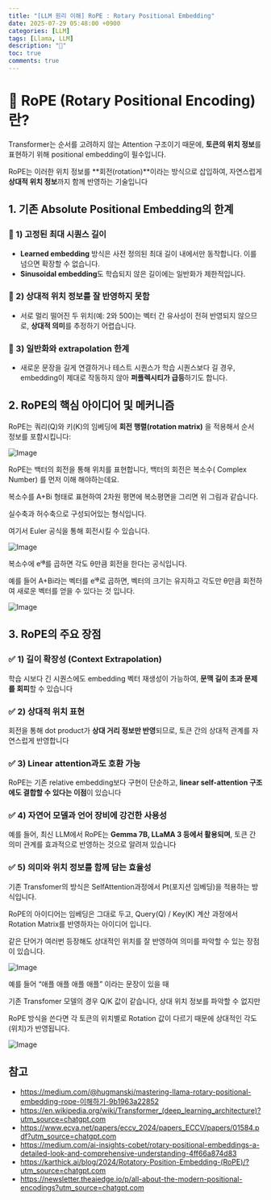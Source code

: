 ```yaml
---
title: "[LLM 원리 이해] RoPE : Rotary Positional Embedding"
date: 2025-07-29 05:48:00 +0900
categories: [LLM]
tags: [Llama, LLM]
description: "🍟"
toc: true
comments: true
---
```


# 🧠 RoPE (Rotary Positional Encoding)란?

Transformer는 순서를 고려하지 않는 Attention 구조이기 때문에, **토큰의 위치 정보**를 표현하기 위해 positional embedding이 필수입니다.

RoPE는 이러한 위치 정보를 **회전(rotation)**이라는 방식으로 삽입하여, 자연스럽게 **상대적 위치 정보**까지 함께 반영하는 기술입니다

## 1. 기존 Absolute Positional Embedding의 한계

### 📍 1) 고정된 최대 시퀀스 길이

- **Learned embedding** 방식은 사전 정의된 최대 길이 내에서만 동작합니다. 이를 넘으면 확장할 수 없습니다.
- **Sinusoidal embedding**도 학습되지 않은 길이에는 일반화가 제한적입니다.
### 📍 2) 상대적 위치 정보를 잘 반영하지 못함

- 서로 멀리 떨어진 두 위치(예: 2와 500)는 벡터 간 유사성이 전혀 반영되지 않으므로, **상대적 의미**를 추정하기 어렵습니다.
### 📍 3) 일반화와 extrapolation 한계

- 새로운 문장을 길게 연결하거나 테스트 시퀀스가 학습 시퀀스보다 길 경우, embedding이 제대로 작동하지 않아 **퍼플렉시티가 급등**하기도 합니다. 
## 2. RoPE의 핵심 아이디어 및 메커니즘

RoPE는 쿼리(Q)와 키(K)의 임베딩에 **회전 행렬(rotation matrix)** 을 적용해서 순서 정보를 포함시킵니다:

![Image](https://prod-files-secure.s3.us-west-2.amazonaws.com/e6db513d-ec54-40ff-aa74-2487b0bcfe15/5e2fe1e1-9eb2-43b5-9a93-4be21c14ddcc/image.png?X-Amz-Algorithm=AWS4-HMAC-SHA256&X-Amz-Content-Sha256=UNSIGNED-PAYLOAD&X-Amz-Credential=ASIAZI2LB466UJSNVUV2%2F20250730%2Fus-west-2%2Fs3%2Faws4_request&X-Amz-Date=20250730T044232Z&X-Amz-Expires=3600&X-Amz-Security-Token=IQoJb3JpZ2luX2VjEIr%2F%2F%2F%2F%2F%2F%2F%2F%2F%2FwEaCXVzLXdlc3QtMiJIMEYCIQDabVwsc12OGGssd6JAURbXl%2FVBx4kPKEz9aNkzn%2B17%2FAIhAPU%2FBqwyCh4Ey5sXZjfzljI2yf5EnJrKnczLmHbT2CVhKogECLP%2F%2F%2F%2F%2F%2F%2F%2F%2F%2FwEQABoMNjM3NDIzMTgzODA1IgzbM5b%2BttZytSMyV14q3AM8b7adO94HGMkug4JrgK%2FGHin41DCozarbCSN4COj2zT38%2BusFJkToUvnUXes2Kr6Wc4%2FQgPdb%2F%2BoKMjra%2FSlfbgQtkydhoy16BPB7NALsZm08lQSwfClTyIrKHEs8XKXEC5FWHyy8EJvu0EsO0uAJnsFcgFRjlSeKm1H72FVuE1BKVncLZBdm377zSG5pCTfhpDslEH42I9FemYrne1B5yFBxZ%2B8e1dPdJXSHkP7HhX5ZH%2F930QTqLS%2BUEkYgyJLCkQtgXz8h4%2BCJ7rjZS2VZGmbz0JlUneVJWI1zofg1QlFAcM3IgLUtNQw9Tqi6ZtrXrT5%2BuZ2cPiShR1mdsJ4zqjAu%2BvViejg8uLcdtsGGHotr%2B5bq%2BncXUcNePVpweWEu403qGHVQnnABxjAt4NqxDwzI1UZC9NbJpiUfBBLoULIlA296wa1vCRNLn%2BLVT28FwkDPrxQ8TTAmixga2fVql0Urm8f3Hu9qrGLzUCfOdEslijbBouT3b45ak2vxatzvnxJ%2BOUZ9BPtyO63dwiJhkoayNHYUjz6pRzbl84hWcpMofxOZhrPFLX%2BXXA5HQVJj8ffnRQLmwU%2F7F3b6bvokiToybBc6iBMiuWAplWT%2FO%2BKaTuh8axB%2Ff5q5OjD38aXEBjqkAZs7RNOAinCyJWaymcVr4mSXEod%2B%2Fc3w8NvTuyG4aQEydqSJO2P1Z6WeSNr%2FY4FTdC4WB4TiQwHvrJniEp9p%2BAIahJ8JeQPoE69EM146A6dHuS8m1UoQumit5NLHYxi7TlvZuxFTdK6KHiM%2BMXBZXIogBs6T5IZm1K1Xn7cXRJUR2%2BoG3cTsZ1x7l33mI7G98iB92Ek7MR%2BKZRDgkDW%2F1OaTGTRf&X-Amz-Signature=81d80cac54c607b0a26c41744438a40fc1272db540123e2307f7589f94a7be92&X-Amz-SignedHeaders=host&x-amz-checksum-mode=ENABLED&x-id=GetObject)

RoPE는 백터의 회전을 통해 위치를 표현합니다, 백터의 회전은 복소수( Complex Number) 를 먼저 이해 해야하는데요.

복소수를 A+Bi 형태로 표현하여 2차원 평면에 복소평면을 그리면 위 그림과 같습니다.

실수축과 허수축으로 구성되어있는 형식입니다.

여기서 Euler 공식을 통해 회전시킬 수 있습니다.

![Image](https://prod-files-secure.s3.us-west-2.amazonaws.com/e6db513d-ec54-40ff-aa74-2487b0bcfe15/b351347d-7727-489a-ae89-52f7948111de/image.png?X-Amz-Algorithm=AWS4-HMAC-SHA256&X-Amz-Content-Sha256=UNSIGNED-PAYLOAD&X-Amz-Credential=ASIAZI2LB466UJSNVUV2%2F20250730%2Fus-west-2%2Fs3%2Faws4_request&X-Amz-Date=20250730T044232Z&X-Amz-Expires=3600&X-Amz-Security-Token=IQoJb3JpZ2luX2VjEIr%2F%2F%2F%2F%2F%2F%2F%2F%2F%2FwEaCXVzLXdlc3QtMiJIMEYCIQDabVwsc12OGGssd6JAURbXl%2FVBx4kPKEz9aNkzn%2B17%2FAIhAPU%2FBqwyCh4Ey5sXZjfzljI2yf5EnJrKnczLmHbT2CVhKogECLP%2F%2F%2F%2F%2F%2F%2F%2F%2F%2FwEQABoMNjM3NDIzMTgzODA1IgzbM5b%2BttZytSMyV14q3AM8b7adO94HGMkug4JrgK%2FGHin41DCozarbCSN4COj2zT38%2BusFJkToUvnUXes2Kr6Wc4%2FQgPdb%2F%2BoKMjra%2FSlfbgQtkydhoy16BPB7NALsZm08lQSwfClTyIrKHEs8XKXEC5FWHyy8EJvu0EsO0uAJnsFcgFRjlSeKm1H72FVuE1BKVncLZBdm377zSG5pCTfhpDslEH42I9FemYrne1B5yFBxZ%2B8e1dPdJXSHkP7HhX5ZH%2F930QTqLS%2BUEkYgyJLCkQtgXz8h4%2BCJ7rjZS2VZGmbz0JlUneVJWI1zofg1QlFAcM3IgLUtNQw9Tqi6ZtrXrT5%2BuZ2cPiShR1mdsJ4zqjAu%2BvViejg8uLcdtsGGHotr%2B5bq%2BncXUcNePVpweWEu403qGHVQnnABxjAt4NqxDwzI1UZC9NbJpiUfBBLoULIlA296wa1vCRNLn%2BLVT28FwkDPrxQ8TTAmixga2fVql0Urm8f3Hu9qrGLzUCfOdEslijbBouT3b45ak2vxatzvnxJ%2BOUZ9BPtyO63dwiJhkoayNHYUjz6pRzbl84hWcpMofxOZhrPFLX%2BXXA5HQVJj8ffnRQLmwU%2F7F3b6bvokiToybBc6iBMiuWAplWT%2FO%2BKaTuh8axB%2Ff5q5OjD38aXEBjqkAZs7RNOAinCyJWaymcVr4mSXEod%2B%2Fc3w8NvTuyG4aQEydqSJO2P1Z6WeSNr%2FY4FTdC4WB4TiQwHvrJniEp9p%2BAIahJ8JeQPoE69EM146A6dHuS8m1UoQumit5NLHYxi7TlvZuxFTdK6KHiM%2BMXBZXIogBs6T5IZm1K1Xn7cXRJUR2%2BoG3cTsZ1x7l33mI7G98iB92Ek7MR%2BKZRDgkDW%2F1OaTGTRf&X-Amz-Signature=343594540ab06aa2cadbaa0d67891f298170add83e2ba4f8198791c7412b93c4&X-Amz-SignedHeaders=host&x-amz-checksum-mode=ENABLED&x-id=GetObject)

복소수에 eⁱᶿ를 곱하면 각도 θ만큼 회전을 한다는 공식입니다.

예를 들어 A+Bi라는 벡터를 eⁱᶿ로 곱하면, 벡터의 크기는 유지하고 각도만 θ만큼 회전하여 새로운 벡터를 얻을 수 있다는 것 입니다.

![Image](https://prod-files-secure.s3.us-west-2.amazonaws.com/e6db513d-ec54-40ff-aa74-2487b0bcfe15/beb7173f-68a2-43d0-bd38-5fbaca0c978a/image.png?X-Amz-Algorithm=AWS4-HMAC-SHA256&X-Amz-Content-Sha256=UNSIGNED-PAYLOAD&X-Amz-Credential=ASIAZI2LB466UJSNVUV2%2F20250730%2Fus-west-2%2Fs3%2Faws4_request&X-Amz-Date=20250730T044232Z&X-Amz-Expires=3600&X-Amz-Security-Token=IQoJb3JpZ2luX2VjEIr%2F%2F%2F%2F%2F%2F%2F%2F%2F%2FwEaCXVzLXdlc3QtMiJIMEYCIQDabVwsc12OGGssd6JAURbXl%2FVBx4kPKEz9aNkzn%2B17%2FAIhAPU%2FBqwyCh4Ey5sXZjfzljI2yf5EnJrKnczLmHbT2CVhKogECLP%2F%2F%2F%2F%2F%2F%2F%2F%2F%2FwEQABoMNjM3NDIzMTgzODA1IgzbM5b%2BttZytSMyV14q3AM8b7adO94HGMkug4JrgK%2FGHin41DCozarbCSN4COj2zT38%2BusFJkToUvnUXes2Kr6Wc4%2FQgPdb%2F%2BoKMjra%2FSlfbgQtkydhoy16BPB7NALsZm08lQSwfClTyIrKHEs8XKXEC5FWHyy8EJvu0EsO0uAJnsFcgFRjlSeKm1H72FVuE1BKVncLZBdm377zSG5pCTfhpDslEH42I9FemYrne1B5yFBxZ%2B8e1dPdJXSHkP7HhX5ZH%2F930QTqLS%2BUEkYgyJLCkQtgXz8h4%2BCJ7rjZS2VZGmbz0JlUneVJWI1zofg1QlFAcM3IgLUtNQw9Tqi6ZtrXrT5%2BuZ2cPiShR1mdsJ4zqjAu%2BvViejg8uLcdtsGGHotr%2B5bq%2BncXUcNePVpweWEu403qGHVQnnABxjAt4NqxDwzI1UZC9NbJpiUfBBLoULIlA296wa1vCRNLn%2BLVT28FwkDPrxQ8TTAmixga2fVql0Urm8f3Hu9qrGLzUCfOdEslijbBouT3b45ak2vxatzvnxJ%2BOUZ9BPtyO63dwiJhkoayNHYUjz6pRzbl84hWcpMofxOZhrPFLX%2BXXA5HQVJj8ffnRQLmwU%2F7F3b6bvokiToybBc6iBMiuWAplWT%2FO%2BKaTuh8axB%2Ff5q5OjD38aXEBjqkAZs7RNOAinCyJWaymcVr4mSXEod%2B%2Fc3w8NvTuyG4aQEydqSJO2P1Z6WeSNr%2FY4FTdC4WB4TiQwHvrJniEp9p%2BAIahJ8JeQPoE69EM146A6dHuS8m1UoQumit5NLHYxi7TlvZuxFTdK6KHiM%2BMXBZXIogBs6T5IZm1K1Xn7cXRJUR2%2BoG3cTsZ1x7l33mI7G98iB92Ek7MR%2BKZRDgkDW%2F1OaTGTRf&X-Amz-Signature=0c774cdb08aceab2c7ad6eb4ad4c120df10575f266c3a5e81757db950dccc4be&X-Amz-SignedHeaders=host&x-amz-checksum-mode=ENABLED&x-id=GetObject)

## 3. RoPE의 주요 장점

### ✅ 1) **길이 확장성 (Context Extrapolation)**

학습 시보다 긴 시퀀스에도 embedding 벡터 재생성이 가능하여, **문맥 길이 초과 문제를 회피**할 수 있습니다 

### ✅ 2) **상대적 위치 표현**

회전을 통해 dot product가 **상대 거리 정보만 반영**되므로, 토큰 간의 상대적 관계를 자연스럽게 반영합니다 

### ✅ 3) **Linear attention과도 호환 가능**

RoPE는 기존 relative embedding보다 구현이 단순하고, **linear self-attention 구조에도 결합할 수 있다는 이점**이 있습니다 

### ✅ 4) **자연어 모델과 언어 장비에 강건한 사용성**

예를 들어, 최신 LLM에서 RoPE는 **Gemma 7B, LLaMA 3 등에서 활용되며**, 토큰 간 의미 관계를 효과적으로 반영하는 것으로 알려져 있습니다 

### ✅ 5) **의미와 위치 정보를 함께 담는 효율성**

기존 Transfomer의 방식은 SelfAttention과정에서 Pt(포지션 임베딩)을 적용하는 방식입니다.

RoPE의 아이디어는 임베딩은 그대로 두고, Query(Q) / Key(K) 계산 과정에서 Rotation Matrix를 반영하자는 아이디어 입니다.

같은 단어가 여러번 등장해도 상대적인 위치를 잘 반영하여 의미를 파악할 수 있는 장점이 있습니다.

![Image](https://prod-files-secure.s3.us-west-2.amazonaws.com/e6db513d-ec54-40ff-aa74-2487b0bcfe15/ec91cb0a-d924-4728-a8c8-be0ed6b8ea49/image.png?X-Amz-Algorithm=AWS4-HMAC-SHA256&X-Amz-Content-Sha256=UNSIGNED-PAYLOAD&X-Amz-Credential=ASIAZI2LB466UJSNVUV2%2F20250730%2Fus-west-2%2Fs3%2Faws4_request&X-Amz-Date=20250730T044233Z&X-Amz-Expires=3600&X-Amz-Security-Token=IQoJb3JpZ2luX2VjEIr%2F%2F%2F%2F%2F%2F%2F%2F%2F%2FwEaCXVzLXdlc3QtMiJIMEYCIQDabVwsc12OGGssd6JAURbXl%2FVBx4kPKEz9aNkzn%2B17%2FAIhAPU%2FBqwyCh4Ey5sXZjfzljI2yf5EnJrKnczLmHbT2CVhKogECLP%2F%2F%2F%2F%2F%2F%2F%2F%2F%2FwEQABoMNjM3NDIzMTgzODA1IgzbM5b%2BttZytSMyV14q3AM8b7adO94HGMkug4JrgK%2FGHin41DCozarbCSN4COj2zT38%2BusFJkToUvnUXes2Kr6Wc4%2FQgPdb%2F%2BoKMjra%2FSlfbgQtkydhoy16BPB7NALsZm08lQSwfClTyIrKHEs8XKXEC5FWHyy8EJvu0EsO0uAJnsFcgFRjlSeKm1H72FVuE1BKVncLZBdm377zSG5pCTfhpDslEH42I9FemYrne1B5yFBxZ%2B8e1dPdJXSHkP7HhX5ZH%2F930QTqLS%2BUEkYgyJLCkQtgXz8h4%2BCJ7rjZS2VZGmbz0JlUneVJWI1zofg1QlFAcM3IgLUtNQw9Tqi6ZtrXrT5%2BuZ2cPiShR1mdsJ4zqjAu%2BvViejg8uLcdtsGGHotr%2B5bq%2BncXUcNePVpweWEu403qGHVQnnABxjAt4NqxDwzI1UZC9NbJpiUfBBLoULIlA296wa1vCRNLn%2BLVT28FwkDPrxQ8TTAmixga2fVql0Urm8f3Hu9qrGLzUCfOdEslijbBouT3b45ak2vxatzvnxJ%2BOUZ9BPtyO63dwiJhkoayNHYUjz6pRzbl84hWcpMofxOZhrPFLX%2BXXA5HQVJj8ffnRQLmwU%2F7F3b6bvokiToybBc6iBMiuWAplWT%2FO%2BKaTuh8axB%2Ff5q5OjD38aXEBjqkAZs7RNOAinCyJWaymcVr4mSXEod%2B%2Fc3w8NvTuyG4aQEydqSJO2P1Z6WeSNr%2FY4FTdC4WB4TiQwHvrJniEp9p%2BAIahJ8JeQPoE69EM146A6dHuS8m1UoQumit5NLHYxi7TlvZuxFTdK6KHiM%2BMXBZXIogBs6T5IZm1K1Xn7cXRJUR2%2BoG3cTsZ1x7l33mI7G98iB92Ek7MR%2BKZRDgkDW%2F1OaTGTRf&X-Amz-Signature=ae07208102565f61a58e77f96ed0406bbf0a0122201db9288b8cd26170cfeb44&X-Amz-SignedHeaders=host&x-amz-checksum-mode=ENABLED&x-id=GetObject)

예를 들어 “애플 애플 애플 애플” 이라는 문장이 있을 때

기존 Transfomer 모델의 경우 Q/K 값이 같습니다, 상대 위치 정보를 파악할 수 없지만

RoPE 방식을 쓴다면 각 토큰의 위치별로 Rotation 값이 다르기 때문에 상대적인 각도(위치)가 반영됩니다.

![Image](https://prod-files-secure.s3.us-west-2.amazonaws.com/e6db513d-ec54-40ff-aa74-2487b0bcfe15/862fb2ea-37e8-45c0-b8ce-bbb78d63f0c3/image.png?X-Amz-Algorithm=AWS4-HMAC-SHA256&X-Amz-Content-Sha256=UNSIGNED-PAYLOAD&X-Amz-Credential=ASIAZI2LB466UJSNVUV2%2F20250730%2Fus-west-2%2Fs3%2Faws4_request&X-Amz-Date=20250730T044233Z&X-Amz-Expires=3600&X-Amz-Security-Token=IQoJb3JpZ2luX2VjEIr%2F%2F%2F%2F%2F%2F%2F%2F%2F%2FwEaCXVzLXdlc3QtMiJIMEYCIQDabVwsc12OGGssd6JAURbXl%2FVBx4kPKEz9aNkzn%2B17%2FAIhAPU%2FBqwyCh4Ey5sXZjfzljI2yf5EnJrKnczLmHbT2CVhKogECLP%2F%2F%2F%2F%2F%2F%2F%2F%2F%2FwEQABoMNjM3NDIzMTgzODA1IgzbM5b%2BttZytSMyV14q3AM8b7adO94HGMkug4JrgK%2FGHin41DCozarbCSN4COj2zT38%2BusFJkToUvnUXes2Kr6Wc4%2FQgPdb%2F%2BoKMjra%2FSlfbgQtkydhoy16BPB7NALsZm08lQSwfClTyIrKHEs8XKXEC5FWHyy8EJvu0EsO0uAJnsFcgFRjlSeKm1H72FVuE1BKVncLZBdm377zSG5pCTfhpDslEH42I9FemYrne1B5yFBxZ%2B8e1dPdJXSHkP7HhX5ZH%2F930QTqLS%2BUEkYgyJLCkQtgXz8h4%2BCJ7rjZS2VZGmbz0JlUneVJWI1zofg1QlFAcM3IgLUtNQw9Tqi6ZtrXrT5%2BuZ2cPiShR1mdsJ4zqjAu%2BvViejg8uLcdtsGGHotr%2B5bq%2BncXUcNePVpweWEu403qGHVQnnABxjAt4NqxDwzI1UZC9NbJpiUfBBLoULIlA296wa1vCRNLn%2BLVT28FwkDPrxQ8TTAmixga2fVql0Urm8f3Hu9qrGLzUCfOdEslijbBouT3b45ak2vxatzvnxJ%2BOUZ9BPtyO63dwiJhkoayNHYUjz6pRzbl84hWcpMofxOZhrPFLX%2BXXA5HQVJj8ffnRQLmwU%2F7F3b6bvokiToybBc6iBMiuWAplWT%2FO%2BKaTuh8axB%2Ff5q5OjD38aXEBjqkAZs7RNOAinCyJWaymcVr4mSXEod%2B%2Fc3w8NvTuyG4aQEydqSJO2P1Z6WeSNr%2FY4FTdC4WB4TiQwHvrJniEp9p%2BAIahJ8JeQPoE69EM146A6dHuS8m1UoQumit5NLHYxi7TlvZuxFTdK6KHiM%2BMXBZXIogBs6T5IZm1K1Xn7cXRJUR2%2BoG3cTsZ1x7l33mI7G98iB92Ek7MR%2BKZRDgkDW%2F1OaTGTRf&X-Amz-Signature=d41a4bf06183087f7fd54667bfb4db2a4e1f4d6d0d827eab66d401b22f4255bd&X-Amz-SignedHeaders=host&x-amz-checksum-mode=ENABLED&x-id=GetObject)

## 참고

- https://medium.com/@hugmanskj/mastering-llama-rotary-positional-embedding-rope-이해하기-9b1963a22852
- https://en.wikipedia.org/wiki/Transformer_(deep_learning_architecture)?utm_source=chatgpt.com
- https://www.ecva.net/papers/eccv_2024/papers_ECCV/papers/01584.pdf?utm_source=chatgpt.com
- https://medium.com/ai-insights-cobet/rotary-positional-embeddings-a-detailed-look-and-comprehensive-understanding-4ff66a874d83
- https://karthick.ai/blog/2024/Rotatory-Position-Embedding-(RoPE)/?utm_source=chatgpt.com
- https://newsletter.theaiedge.io/p/all-about-the-modern-positional-encodings?utm_source=chatgpt.com

